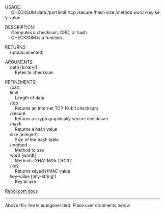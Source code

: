 USAGE:  
&nbsp;&nbsp;&nbsp;&nbsp;&nbsp;CHECKSUM&nbsp;data&nbsp;/part&nbsp;limit&nbsp;/tcp&nbsp;/secure&nbsp;/hash&nbsp;size&nbsp;/method&nbsp;word&nbsp;/key&nbsp;key-value  
  
DESCRIPTION:  
&nbsp;&nbsp;&nbsp;&nbsp;&nbsp;Computes&nbsp;a&nbsp;checksum,&nbsp;CRC,&nbsp;or&nbsp;hash.  
&nbsp;&nbsp;&nbsp;&nbsp;&nbsp;CHECKSUM&nbsp;is&nbsp;a&nbsp;function&nbsp;.  
  
RETURNS:  
&nbsp;&nbsp;&nbsp;&nbsp;(undocumented)  
  
ARGUMENTS:  
&nbsp;&nbsp;&nbsp;&nbsp;data&nbsp;[binary!]  
&nbsp;&nbsp;&nbsp;&nbsp;&nbsp;&nbsp;&nbsp;&nbsp;Bytes&nbsp;to&nbsp;checksum  
  
REFINEMENTS:  
&nbsp;&nbsp;&nbsp;&nbsp;/part  
&nbsp;&nbsp;&nbsp;&nbsp;limit  
&nbsp;&nbsp;&nbsp;&nbsp;&nbsp;&nbsp;&nbsp;&nbsp;Length&nbsp;of&nbsp;data  
&nbsp;&nbsp;&nbsp;&nbsp;/tcp  
&nbsp;&nbsp;&nbsp;&nbsp;&nbsp;&nbsp;&nbsp;&nbsp;Returns&nbsp;an&nbsp;Internet&nbsp;TCP&nbsp;16-bit&nbsp;checksum  
&nbsp;&nbsp;&nbsp;&nbsp;/secure  
&nbsp;&nbsp;&nbsp;&nbsp;&nbsp;&nbsp;&nbsp;&nbsp;Returns&nbsp;a&nbsp;cryptographically&nbsp;secure&nbsp;checksum  
&nbsp;&nbsp;&nbsp;&nbsp;/hash  
&nbsp;&nbsp;&nbsp;&nbsp;&nbsp;&nbsp;&nbsp;&nbsp;Returns&nbsp;a&nbsp;hash&nbsp;value  
&nbsp;&nbsp;&nbsp;&nbsp;size&nbsp;[integer!]  
&nbsp;&nbsp;&nbsp;&nbsp;&nbsp;&nbsp;&nbsp;&nbsp;Size&nbsp;of&nbsp;the&nbsp;hash&nbsp;table  
&nbsp;&nbsp;&nbsp;&nbsp;/method  
&nbsp;&nbsp;&nbsp;&nbsp;&nbsp;&nbsp;&nbsp;&nbsp;Method&nbsp;to&nbsp;use  
&nbsp;&nbsp;&nbsp;&nbsp;word&nbsp;[word!]  
&nbsp;&nbsp;&nbsp;&nbsp;&nbsp;&nbsp;&nbsp;&nbsp;Methods:&nbsp;SHA1&nbsp;MD5&nbsp;CRC32  
&nbsp;&nbsp;&nbsp;&nbsp;/key  
&nbsp;&nbsp;&nbsp;&nbsp;&nbsp;&nbsp;&nbsp;&nbsp;Returns&nbsp;keyed&nbsp;HMAC&nbsp;value  
&nbsp;&nbsp;&nbsp;&nbsp;key-value&nbsp;[any-string!]  
&nbsp;&nbsp;&nbsp;&nbsp;&nbsp;&nbsp;&nbsp;&nbsp;Key&nbsp;to&nbsp;use  

[Rebol.com docs](http://www.rebol.com/r3/docs/functions/checksum.html)
___
Above this line is autogenerated. Place user comments below.
